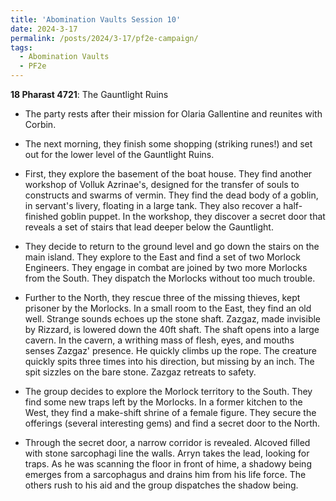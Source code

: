 ```yaml
---
title: 'Abomination Vaults Session 10'
date: 2024-3-17
permalink: /posts/2024/3-17/pf2e-campaign/
tags:
  - Abomination Vaults
  - PF2e
---
```



**18 Pharast 4721**: The Gauntlight Ruins

- The party rests after their mission for Olaria Gallentine and reunites with Corbin.

- The next morning, they finish some shopping (striking runes!) and set out for the lower level of the Gauntlight Ruins.

- First, they explore the basement of the boat house. They find another workshop of Volluk Azrinae's, designed for the transfer of souls to constructs and swarms of vermin. They find the dead body of a goblin, in servant's livery, floating in a large tank. They also recover a half-finished goblin puppet. In the workshop, they discover a secret door that reveals a set of stairs that lead deeper below the Gauntlight.

- They decide to return to the ground level and go down the stairs on the main island. They explore to the East and find a set of two Morlock Engineers. They engage in combat are joined by two more Morlocks from the South. They dispatch the Morlocks without too much trouble.

- Further to the North, they rescue three of the missing thieves, kept prisoner by the Morlocks. In a small room to the East, they find an old well. Strange sounds echoes up the stone shaft. Zazgaz, made invisible by Rizzard, is lowered down the 40ft shaft. The shaft opens into a large cavern. In the cavern, a writhing mass of flesh, eyes, and mouths senses Zazgaz' presence. He quickly climbs up the rope. The creature quickly spits three times into his direction, but missing by an inch. The spit sizzles on the bare stone. Zazgaz retreats to safety.

- The group decides to explore the Morlock territory to the South. They find some new traps left by the Morlocks. In a former kitchen to the West, they find a make-shift shrine of a female figure. They secure the offerings (several interesting gems) and find a secret door to the North.

- Through the secret door, a narrow corridor is revealed. Alcoved filled with stone sarcophagi line the walls. Arryn takes the lead, looking for traps. As he was scanning the floor in front of hime, a shadowy being emerges from a sarcophagus and drains him from his life force. The others rush to his aid and the group dispatches the shadow being. 



